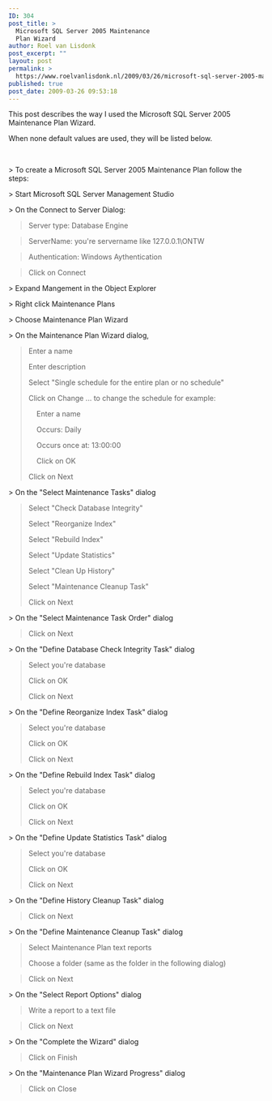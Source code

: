 ```yaml
---
ID: 304
post_title: >
  Microsoft SQL Server 2005 Maintenance
  Plan Wizard
author: Roel van Lisdonk
post_excerpt: ""
layout: post
permalink: >
  https://www.roelvanlisdonk.nl/2009/03/26/microsoft-sql-server-2005-maintenance-plan-wizard/
published: true
post_date: 2009-03-26 09:53:18
---
```

<p>This post describes the way I used the Microsoft SQL Server 2005 Maintenance Plan Wizard.</p> <p>When none default values are used, they will be listed below. </p> <p>&nbsp;</p> <p>&gt; To create a Microsoft SQL Server 2005 Maintenance Plan follow the steps:</p> <p>&gt; Start Microsoft SQL Server Management Studio</p> <p>&gt; On the Connect to Server Dialog:</p> <blockquote> <p>Server type: Database Engine</p></blockquote> <blockquote> <p>ServerName: you're servername like 127.0.0.1\ONTW</p></blockquote> <blockquote> <p>Authentication: Windows Aythentication</p></blockquote> <blockquote> <p>Click on Connect</p></blockquote> <p>&gt; Expand Mangement in the Object Explorer</p> <p>&gt; Right click Maintenance Plans</p> <p>&gt; Choose Maintenance Plan Wizard</p> <p>&gt; On the Maintenance Plan Wizard dialog, </p> <blockquote> <p>Enter a name</p> <p>Enter description</p> <p>Select "Single schedule for the entire plan or no schedule"</p> <p>Click on Change ... to change the schedule for example:</p> <p>&nbsp;&nbsp;&nbsp; Enter a name</p> <p>&nbsp;&nbsp;&nbsp; Occurs: Daily</p> <p>&nbsp;&nbsp;&nbsp; Occurs once at: 13:00:00</p> <p>&nbsp;&nbsp;&nbsp; Click on OK</p> <p>Click on Next</p></blockquote> <p>&gt; On the "Select Maintenance Tasks" dialog</p> <blockquote> <p>Select "Check Database Integrity"</p> <p>Select "Reorganize Index"</p> <p>Select "Rebuild Index"</p> <p>Select "Update Statistics"</p> <p>Select "Clean Up History"</p> <p>Select "Maintenance Cleanup Task"</p> <p>Click on Next</p></blockquote> <p>&gt; On the "Select Maintenance Task Order" dialog</p> <blockquote> <p>Click on Next</p></blockquote> <p>&gt; On the "Define Database Check Integrity Task" dialog</p> <blockquote> <p>Select you're database</p> <p>Click on OK</p> <p>Click on Next</p></blockquote> <p>&gt; On the "Define Reorganize Index Task" dialog</p> <blockquote> <p>Select you're database</p> <p>Click on OK</p> <p>Click on Next</p></blockquote> <p>&gt; On the "Define Rebuild Index Task" dialog</p> <blockquote> <p>Select you're database</p> <p>Click on OK</p> <p>Click on Next</p></blockquote> <p>&gt; On the "Define Update Statistics Task" dialog</p> <blockquote> <p>Select you're database</p> <p>Click on OK</p> <p>Click on Next</p></blockquote> <p>&gt; On the "Define History Cleanup Task" dialog</p> <blockquote> <p>Click on Next</p></blockquote> <p>&gt; On the "Define Maintenance Cleanup Task" dialog</p> <blockquote> <p>Select Maintenance Plan text reports</p> <p>Choose a folder (same as the folder in the following dialog)</p></blockquote> <blockquote> <p>Click on Next</p></blockquote> <p>&gt; On the "Select Report Options" dialog</p> <blockquote>Write a report to a text file</blockquote> <blockquote> <p>Click on Next</p></blockquote> <p>&gt; On the "Complete the Wizard" dialog</p> <blockquote> <p>Click on Finish</p></blockquote> <p>&gt; On the "Maintenance Plan Wizard Progress" dialog</p> <blockquote> <p>Click on Close</p></blockquote>